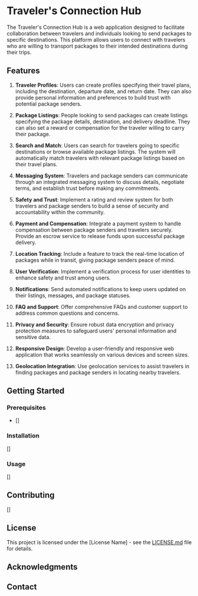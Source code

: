 # Traveler's Connection Hub

The Traveler's Connection Hub is a web application designed to facilitate collaboration between travelers and individuals looking to send packages to specific destinations. This platform allows users to connect with travelers who are willing to transport packages to their intended destinations during their trips.

## Features

1. **Traveler Profiles**: Users can create profiles specifying their travel plans, including the destination, departure date, and return date. They can also provide personal information and preferences to build trust with potential package senders.

2. **Package Listings**: People looking to send packages can create listings specifying the package details, destination, and delivery deadline. They can also set a reward or compensation for the traveler willing to carry their package.

3. **Search and Match**: Users can search for travelers going to specific destinations or browse available package listings. The system will automatically match travelers with relevant package listings based on their travel plans.

4. **Messaging System**: Travelers and package senders can communicate through an integrated messaging system to discuss details, negotiate terms, and establish trust before making any commitments.

5. **Safety and Trust**: Implement a rating and review system for both travelers and package senders to build a sense of security and accountability within the community.

6. **Payment and Compensation**: Integrate a payment system to handle compensation between package senders and travelers securely. Provide an escrow service to release funds upon successful package delivery.

7. **Location Tracking**: Include a feature to track the real-time location of packages while in transit, giving package senders peace of mind.

8. **User Verification**: Implement a verification process for user identities to enhance safety and trust among users.

9. **Notifications**: Send automated notifications to keep users updated on their listings, messages, and package statuses.

10. **FAQ and Support**: Offer comprehensive FAQs and customer support to address common questions and concerns.

11. **Privacy and Security**: Ensure robust data encryption and privacy protection measures to safeguard users' personal information and sensitive data.

12. **Responsive Design**: Develop a user-friendly and responsive web application that works seamlessly on various devices and screen sizes.

13. **Geolocation Integration**: Use geolocation services to assist travelers in finding packages and package senders in locating nearby travelers.

## Getting Started

### Prerequisites

- []

### Installation

[]

### Usage

[]

## Contributing

[]

## License

This project is licensed under the [License Name] - see the [LICENSE.md](LICENSE.md) file for details.

## Acknowledgments

## Contact

